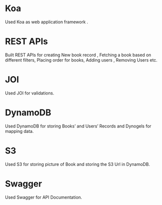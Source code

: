 # Koa
Used Koa as web application framework .

# REST APIs
Built REST APIs for creating New book record , Fetching a book based on different filters, Placing order for books, Adding users , Removing Users etc.

# JOI
Used JOI for validations.

# DynamoDB
Used DynamoDB for storing Books’ and Users’ Records and Dynogels for mapping data.

# S3
Used S3 for storing picture of Book and storing the S3 Url in DynamoDB.

# Swagger
Used Swagger for API Documentation.
